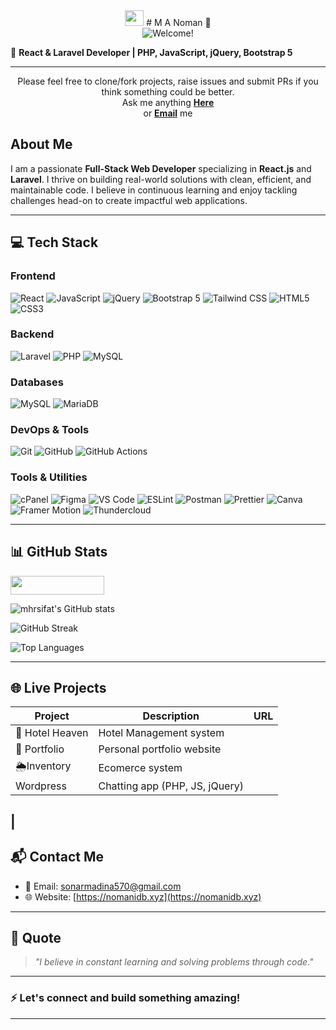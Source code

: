 <div align="center">
  <img src="https://user-images.githubusercontent.com/1303154/88677602-1635ba80-d120-11ea-84d8-d263ba5fc3c0.gif" width="30px" height='25px'> # M A Noman 👋
</div>

<div align="center">
  <img src="https://readme-typing-svg.herokuapp.com?color=%2328a745&size=20&multiline=true&width=515&lines=Welcome+to+M A Noman's+Github+Profile" alt="Welcome!"/>
</div>

🚀 **React & Laravel Developer | PHP, JavaScript, jQuery, Bootstrap 5**

---

<p align="center"> 
Please feel free to clone/fork projects, raise issues and submit PRs if you think something could be better. <br>
Ask me anything <a href="https://github.com/nomanidb/nomanidb/issues/new"><b>Here</b></a><br>
or <a href="mailto:sonarmadina570@gmail.com" target='_blank'><b>Email</b></a> me
</p>

## About Me

I am a passionate **Full-Stack Web Developer** specializing in **React.js** and **Laravel**. I thrive on building real-world solutions with clean, efficient, and maintainable code. I believe in continuous learning and enjoy tackling challenges head-on to create impactful web applications.

---

## 💻 Tech Stack

### Frontend
![React](https://img.shields.io/badge/React-20232A?style=for-the-badge&logo=react&logoColor=61DAFB)
![JavaScript](https://img.shields.io/badge/JavaScript-F7DF1E?style=for-the-badge&logo=javascript&logoColor=black)
![jQuery](https://img.shields.io/badge/jQuery-0769AD?style=for-the-badge&logo=jquery&logoColor=white)
![Bootstrap 5](https://img.shields.io/badge/Bootstrap-7952B3?style=for-the-badge&logo=bootstrap&logoColor=white)
![Tailwind CSS](https://img.shields.io/badge/Tailwind_CSS-06B6D4?style=for-the-badge&logo=tailwind-css&logoColor=white)
![HTML5](https://img.shields.io/badge/HTML5-E34F26?style=for-the-badge&logo=html5&logoColor=white)
![CSS3](https://img.shields.io/badge/CSS3-1572B6?style=for-the-badge&logo=css3&logoColor=white)

### Backend
![Laravel](https://img.shields.io/badge/Laravel-FC1F24?style=for-the-badge&logo=laravel&logoColor=white)
![PHP](https://img.shields.io/badge/PHP-777BB4?style=for-the-badge&logo=php&logoColor=white)
![MySQL](https://img.shields.io/badge/MySQL-4479A1?style=for-the-badge&logo=mysql&logoColor=white)

### Databases
![MySQL](https://img.shields.io/badge/MySQL-4479A1?style=for-the-badge&logo=mysql&logoColor=white)
![MariaDB](https://img.shields.io/badge/MariaDB-003545?style=for-the-badge&logo=mariadb&logoColor=white)

### DevOps & Tools
![Git](https://img.shields.io/badge/Git-F05032?style=for-the-badge&logo=git&logoColor=white)
![GitHub](https://img.shields.io/badge/GitHub-181717?style=for-the-badge&logo=github&logoColor=white)
![GitHub Actions](https://img.shields.io/badge/GitHub_Actions-2088FF?style=for-the-badge&logo=github-actions&logoColor=white)

### Tools & Utilities
![cPanel](https://img.shields.io/badge/cPanel-FB6C2C?style=for-the-badge&logo=cpanel&logoColor=white)
![Figma](https://img.shields.io/badge/Figma-F24E1E?style=for-the-badge&logo=figma&logoColor=white)
![VS Code](https://img.shields.io/badge/VS_Code-007ACC?style=for-the-badge&logo=visual-studio-code&logoColor=white)
![ESLint](https://img.shields.io/badge/ESLint-4B32C3?style=for-the-badge&logo=eslint&logoColor=white)
![Postman](https://img.shields.io/badge/Postman-FF6C37?style=for-the-badge&logo=postman&logoColor=white)
![Prettier](https://img.shields.io/badge/Prettier-F7B93E?style=for-the-badge&logo=prettier&logoColor=black)
![Canva](https://img.shields.io/badge/Canva-00C4CC?style=for-the-badge&logo=canva&logoColor=white)
![Framer Motion](https://img.shields.io/badge/Framer_Motion-0055FF?style=for-the-badge&logo=framer&logoColor=white)
![Thundercloud](https://img.shields.io/badge/Thundercloud-0080FF?style=for-the-badge&logo=cloudflare&logoColor=white)

---

## 📊 GitHub Stats
<img src="https://komarev.com/ghpvc/?username=mhrsifat&label=Profile%20views&color=0e75b6&style=flat" width="150" height="30" />


![mhrsifat's GitHub stats](https://github-readme-stats.vercel.app/api?username=mhrsifat&show_icons=true&theme=react&hide_title=true)

![GitHub Streak](https://github-readme-streak-stats.herokuapp.com/?user=mhrsifat&theme=react)

![Top Languages](https://github-readme-stats.vercel.app/api/top-langs/?username=mhrsifat&layout=compact&theme=react)

---

## 🌐 Live Projects

| Project     | Description                    | URL                              |
|-------------|-------------------------------|---------------------------------|
| 🛒 Hotel Heaven | Hotel Management system   | 
| 🌟 Portfolio | Personal portfolio website    |             
| 🌦️Inventory | Ecomerce system |   |
| Wordpress    | Chatting app (PHP, JS, jQuery) |    |
|  
---

## 📬 Contact Me

- 📧 Email: [sonarmadina570@gmail.com](mailto:mhrsifat@gmail.com)
- 🌐 Website: [https://nomanidb.xyz](https://nomanidb.xyz)

---

## 📖 Quote

> *"I believe in constant learning and solving problems through code."*

---

### ⚡️ Let's connect and build something amazing!

---
